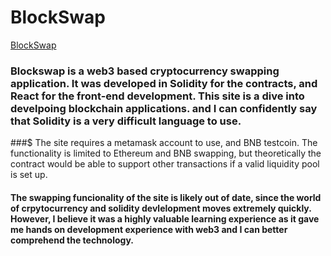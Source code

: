 # BlockSwap
[BlockSwap](https://blockswap-sandy.vercel.app/)

### Blockswap is a web3 based cryptocurrency swapping application. It was developed in Solidity for the contracts, and React for the front-end development. This site is a dive into develpoing blockchain applications. and I can confidently say that Solidity is a very difficult language to use. 

###$ The site requires a metamask account to use, and BNB testcoin. The functionality is limited to Ethereum and BNB swapping, but theoretically the contract would be able to support other transactions if a valid liquidity pool is set up. 

#### The swapping funcionality of the site is likely out of date, since the world of crpytocurrency and solidity devlelopment moves extremely quickly. However, I believe it was a highly valuable learning experience as it gave me hands on development experience with web3 and I can better comprehend the technology.
